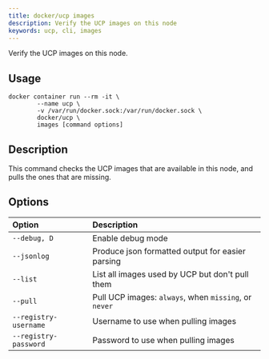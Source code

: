 ```yaml
---
title: docker/ucp images
description: Verify the UCP images on this node
keywords: ucp, cli, images
---
```


Verify the UCP images on this node.

## Usage

```
docker container run --rm -it \
        --name ucp \
        -v /var/run/docker.sock:/var/run/docker.sock \
        docker/ucp \
        images [command options]
```

## Description

This command checks the UCP images that are available in this node, and pulls
the ones that are missing.


## Options

| Option                    | Description                |
|:--------------------------|:---------------------------|
|`--debug, D`|Enable debug mode|
|`--jsonlog`|Produce json formatted output for easier parsing|
|`--list`|List all images used by UCP but don't pull them|
|`--pull`|Pull UCP images: `always`, when `missing`, or `never`|
|`--registry-username`|Username to use when pulling images|
|`--registry-password`|Password to use when pulling images|
